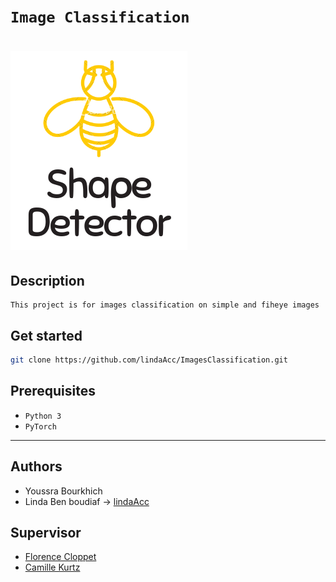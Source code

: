 # ```Image Classification ```
# ![logo](img/logo.png)
## Description
``` 
This project is for images classification on simple and fiheye images
```
## Get started
```bash
git clone https://github.com/lindaAcc/ImagesClassification.git
```
## Prerequisites
- `Python 3`
- `PyTorch`
---
## Authors 
- Youssra Bourkhich
- Linda Ben boudiaf -> [lindaAcc](https://github.com/lindaAcc)

## Supervisor
- [Florence Cloppet](http://helios.mi.parisdescartes.fr/~cloppet/) 
- [Camille Kurtz](http://camille-kurtz.com/)
